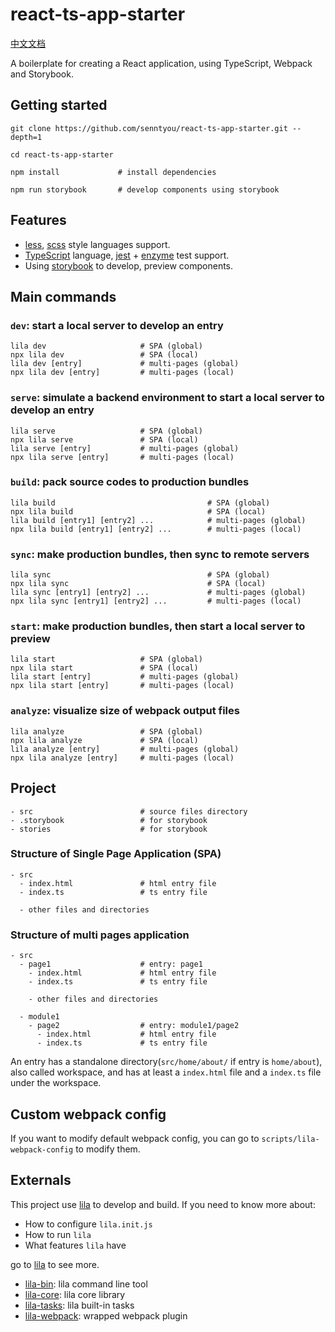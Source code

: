 # react-ts-app-starter

[中文文档](./README.md)

A boilerplate for creating a React application, using TypeScript, Webpack and Storybook.

## Getting started

```
git clone https://github.com/senntyou/react-ts-app-starter.git --depth=1

cd react-ts-app-starter

npm install             # install dependencies

npm run storybook       # develop components using storybook
```

## Features

- [less](http://lesscss.org/), [scss](https://sass-lang.com/) style languages support.
- [TypeScript](http://www.typescriptlang.org/) language, [jest](https://jestjs.io/en/) + [enzyme](https://github.com/airbnb/enzyme) test support.
- Using [storybook](https://storybook.js.org/) to develop, preview components.

## Main commands

### `dev`: start a local server to develop an entry

```
lila dev                     # SPA (global)
npx lila dev                 # SPA (local)
lila dev [entry]             # multi-pages (global)
npx lila dev [entry]         # multi-pages (local)
```

### `serve`: simulate a backend environment to start a local server to develop an entry

```
lila serve                   # SPA (global)
npx lila serve               # SPA (local)
lila serve [entry]           # multi-pages (global)
npx lila serve [entry]       # multi-pages (local)
```

### `build`: pack source codes to production bundles

```
lila build                                  # SPA (global)
npx lila build                              # SPA (local)
lila build [entry1] [entry2] ...            # multi-pages (global)
npx lila build [entry1] [entry2] ...        # multi-pages (local)
```

### `sync`: make production bundles, then sync to remote servers

```
lila sync                                   # SPA (global)
npx lila sync                               # SPA (local)
lila sync [entry1] [entry2] ...             # multi-pages (global)
npx lila sync [entry1] [entry2] ...         # multi-pages (local)
```

### `start`: make production bundles, then start a local server to preview

```
lila start                   # SPA (global)
npx lila start               # SPA (local)
lila start [entry]           # multi-pages (global)
npx lila start [entry]       # multi-pages (local)
```

### `analyze`: visualize size of webpack output files

```
lila analyze                 # SPA (global)
npx lila analyze             # SPA (local)
lila analyze [entry]         # multi-pages (global)
npx lila analyze [entry]     # multi-pages (local)
```

## Project

```
- src                        # source files directory
- .storybook                 # for storybook
- stories                    # for storybook
```

### Structure of Single Page Application (SPA)

```
- src
  - index.html               # html entry file
  - index.ts                 # ts entry file

  - other files and directories
```

### Structure of multi pages application

```
- src
  - page1                    # entry: page1
    - index.html             # html entry file
    - index.ts               # ts entry file

    - other files and directories

  - module1
    - page2                  # entry: module1/page2
      - index.html           # html entry file
      - index.ts             # ts entry file
```

An entry has a standalone directory(`src/home/about/` if entry is `home/about`), also called workspace, and has at least a `index.html` file and a `index.ts` file under the workspace.

## Custom webpack config

If you want to modify default webpack config, you can go to `scripts/lila-webpack-config` to modify them.

## Externals

This project use [lila](https://github.com/senntyou/lila) to develop and build. If you need to know more about:

- How to configure `lila.init.js`
- How to run `lila`
- What features `lila` have

go to [lila](https://github.com/senntyou/lila) to see more.

- [lila-bin](https://github.com/senntyou/lila/tree/master/packages/lila-bin): lila command line tool
- [lila-core](https://github.com/senntyou/lila/tree/master/packages/lila-core): lila core library
- [lila-tasks](https://github.com/senntyou/lila/tree/master/packages/lila-tasks): lila built-in tasks
- [lila-webpack](https://github.com/senntyou/lila/tree/master/packages/lila-webpack): wrapped webpack plugin
